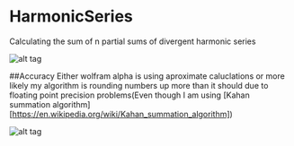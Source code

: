 # HarmonicSeries
Calculating the sum of n partial sums of divergent harmonic series

![alt tag](https://github.com/kebapmanager/HarmonicSeries/blob/master/See%20it%20in%20action/27.png)


##Accuracy
Either wolfram alpha is using aproximate caluclations or more likely my algorithm is rounding numbers up more than it should due to floating point precision problems(Even though I am using [Kahan summation algorithm][https://en.wikipedia.org/wiki/Kahan_summation_algorithm])

![alt tag](https://github.com/kebapmanager/HarmonicSeries/blob/master/See%20it%20in%20action/Accuracy%202.png)
